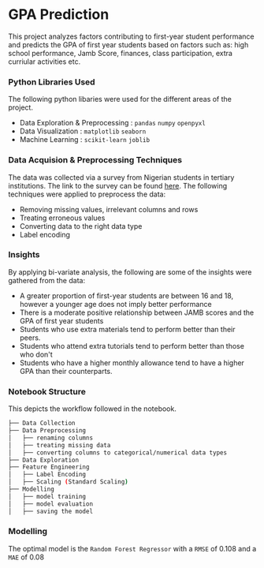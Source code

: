 # GPA Prediction
This project analyzes factors contributing to first-year student performance and predicts the GPA of first year students based on factors such as: high school performance, Jamb Score, finances, class participation, extra curriular activities etc. 

### Python Libraries Used
The following python libaries were used for the different areas of the project. 
- Data Exploration & Preprocessing : `pandas` `numpy` `openpyxl`
- Data Visualization : `matplotlib` `seaborn`
- Machine Learning : `scikit-learn` `joblib`

### Data Acquision & Preprocessing Techniques
The data was collected via a survey from Nigerian students in tertiary institutions. The link to the survey can be found [here](https://forms.office.com/pages/responsepage.aspx?id=oBzDhDusrk6tEVGdgCM-b3WhuDg-4D1CshxaPwVhg9lUQkhTSFFKVDJESFlPM0MwNUgxNUVVVkNVTC4u/). The following techniques were applied to preprocess the data:
- Removing missing values, irrelevant columns and rows
- Treating erroneous values 
- Converting data to the right data type
- Label encoding 

### Insights
By applying bi-variate analysis, the following are some of the insights were gathered from the data: 

- A greater proportion of first-year students are between 16 and 18, however a younger age does not imply better performance
- There is a moderate positive relationship between JAMB scores and the GPA of first year students
- Students who use extra materials tend to perform better than their peers. 
- Students who attend extra tutorials tend to perform better than those who don't 
- Students who have a higher monthly allowance tend to have a higher GPA than their counterparts.

### Notebook Structure
This depicts the workflow followed in the notebook.

```bash
├── Data Collection
├── Data Preprocessing
│   ├── renaming columns
│   ├── treating missing data
│   ├── converting columns to categorical/numerical data types
├── Data Exploration
├── Feature Engineering
│   ├── Label Encoding
│   ├── Scaling (Standard Scaling)
├── Modelling
│   ├── model training
│   ├── model evaluation
│   ├── saving the model
```
### Modelling
The optimal model is the `Random Forest Regressor` with a `RMSE` of 0.108 and a `MAE` of 0.08
